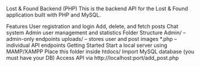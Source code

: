 Lost & Found Backend (PHP)
This is the backend API for the Lost & Found application built with PHP and MySQL.

Features
User registration and login
Add, delete, and fetch posts
Chat system
Admin user management and statistics
Folder Structure
Admin/ – admin-only endpoints
uploads/ – stores user and post images
*.php – individual API endpoints
Getting Started
Start a local server using MAMP/XAMPP
Place this folder inside htdocs/
Import MySQL database (you must have your DB)
Access API via http://localhost:port/add_post.php

